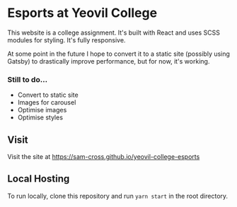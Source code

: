# Esports at Yeovil College

This website is a college assignment. It's built with React and uses SCSS modules for styling. It's fully responsive.

At some point in the future I hope to convert it to a static site (possibly using Gatsby) to drastically improve performance, but for now, it's working.

### Still to do...

* Convert to static site
* Images for carousel
* Optimise images
* Optimise styles

## Visit

Visit the site at https://sam-cross.github.io/yeovil-college-esports

## Local Hosting

To run locally, clone this repository and run `yarn start` in the root directory.